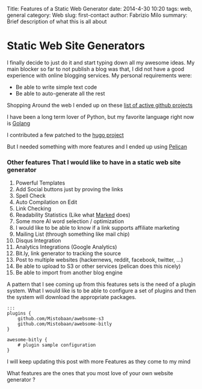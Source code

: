 Title: Features of a Static Web Generator
date: 2014-4-30 10:20
tags: web, general
category: Web
slug: first-contact
author: Fabrizio Milo
summary: Brief description of what this is all about

# Static Web Site Generators

I finally decide to just do it and start typing down all my 
awesome ideas.
My main blocker so far to not publish a blog was that, I 
did not have a good experience with online blogging services.
My personal requirements were:

* Be able to write simple text code 
* Be able to auto-generate all the rest

Shopping Around the web I ended up on these [list of active github projects](http://staticsitegenerators.net)

I have been a long term lover of Python, but my favorite language right now
is [Golang](http://golang.org)

I contributed a few patched to the [hugo project](http://github.com/spf13/hugo)

But I needed something with more features and I ended up using [Pelican](http://getpelican.com)

### Other features That I would like to have in a static web site generator

1. Powerful Templates
1. Add Social buttons just by proving the links
1. Spell Check
1. Auto Compilation on Edit
1. Link Checking
1. Readability Statistics (Like what [Marked](http://markedapp.com/) does)
1. Some more AI word selection / optimization
1. I would like to be able to know if a link supports affiliate marketing
1. Mailing List (through something like mail chip)
1. Disqus Integration
1. Analytics Integrations (Google Analytics)
1. Bit.ly, link generator to tracking the source
1. Post to multiple websites (hackernews, reddit, facebook, twitter, ...)
1. Be able to upload to S3 or other services (pelican does this nicely)
1. Be able to import from another blog engine 

A pattern that I see coming up from this features sets is the need of a
plugin system. What I would like is to be able to configure a set of plugins
and then the system will download the appropriate packages.

    :::
    plugins {
        github.com/Mistobaan/awebsome-s3 
        github.com/Mistobaan/awebsome-bitly
    }

    awesome-bitly {
        # plugin sample configuration
    }


I will keep updating this post with more Features as they come to my mind

What features are the ones that you most love of your own website generator ?

